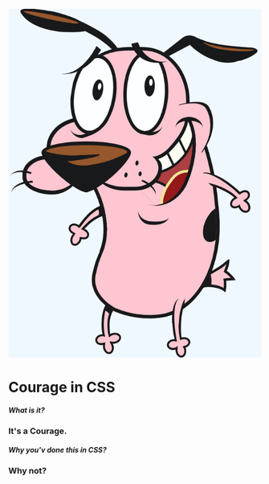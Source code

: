 ![image of Courage](https://raw.githubusercontent.com/WojciechZaremba/courageCss/main/courageCss.png)
# Courage in CSS
#### *What is it?*
### It's a Courage.
#### *Why you'v done this in CSS?*
### Why not?
